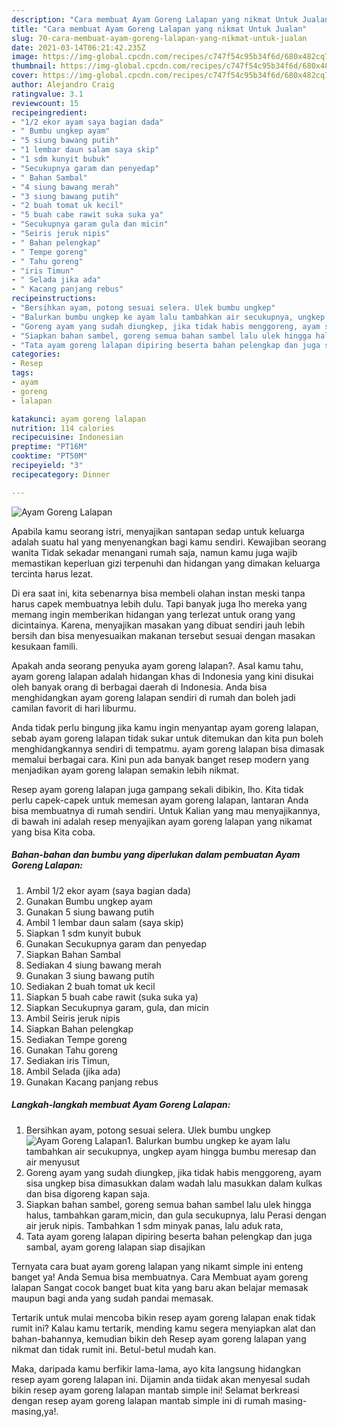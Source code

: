 ```yaml
---
description: "Cara membuat Ayam Goreng Lalapan yang nikmat Untuk Jualan"
title: "Cara membuat Ayam Goreng Lalapan yang nikmat Untuk Jualan"
slug: 70-cara-membuat-ayam-goreng-lalapan-yang-nikmat-untuk-jualan
date: 2021-03-14T06:21:42.235Z
image: https://img-global.cpcdn.com/recipes/c747f54c95b34f6d/680x482cq70/ayam-goreng-lalapan-foto-resep-utama.jpg
thumbnail: https://img-global.cpcdn.com/recipes/c747f54c95b34f6d/680x482cq70/ayam-goreng-lalapan-foto-resep-utama.jpg
cover: https://img-global.cpcdn.com/recipes/c747f54c95b34f6d/680x482cq70/ayam-goreng-lalapan-foto-resep-utama.jpg
author: Alejandro Craig
ratingvalue: 3.1
reviewcount: 15
recipeingredient:
- "1/2 ekor ayam saya bagian dada"
- " Bumbu ungkep ayam"
- "5 siung bawang putih"
- "1 lembar daun salam saya skip"
- "1 sdm kunyit bubuk"
- "Secukupnya garam dan penyedap"
- " Bahan Sambal"
- "4 siung bawang merah"
- "3 siung bawang putih"
- "2 buah tomat uk kecil"
- "5 buah cabe rawit suka suka ya"
- "Secukupnya garam gula dan micin"
- "Seiris jeruk nipis"
- " Bahan pelengkap"
- " Tempe goreng"
- " Tahu goreng"
- "iris Timun"
- " Selada jika ada"
- " Kacang panjang rebus"
recipeinstructions:
- "Bersihkan ayam, potong sesuai selera. Ulek bumbu ungkep"
- "Balurkan bumbu ungkep ke ayam lalu tambahkan air secukupnya, ungkep ayam hingga bumbu meresap dan air menyusut"
- "Goreng ayam yang sudah diungkep, jika tidak habis menggoreng, ayam sisa ungkep bisa dimasukkan dalam wadah lalu masukkan dalam kulkas dan bisa digoreng kapan saja."
- "Siapkan bahan sambel, goreng semua bahan sambel lalu ulek hingga halus, tambahkan garam,micin, dan gula secukupnya, lalu Perasi dengan air jeruk nipis. Tambahkan 1 sdm minyak panas, lalu aduk rata,"
- "Tata ayam goreng lalapan dipiring beserta bahan pelengkap dan juga sambal, ayam goreng lalapan siap disajikan"
categories:
- Resep
tags:
- ayam
- goreng
- lalapan

katakunci: ayam goreng lalapan 
nutrition: 114 calories
recipecuisine: Indonesian
preptime: "PT16M"
cooktime: "PT50M"
recipeyield: "3"
recipecategory: Dinner

---
```



![Ayam Goreng Lalapan](https://img-global.cpcdn.com/recipes/c747f54c95b34f6d/680x482cq70/ayam-goreng-lalapan-foto-resep-utama.jpg)

Apabila kamu seorang istri, menyajikan santapan sedap untuk keluarga adalah suatu hal yang menyenangkan bagi kamu sendiri. Kewajiban seorang  wanita Tidak sekadar menangani rumah saja, namun kamu juga wajib memastikan keperluan gizi terpenuhi dan hidangan yang dimakan keluarga tercinta harus lezat.

Di era  saat ini, kita sebenarnya bisa membeli olahan instan meski tanpa harus capek membuatnya lebih dulu. Tapi banyak juga lho mereka yang memang ingin memberikan hidangan yang terlezat untuk orang yang dicintainya. Karena, menyajikan masakan yang dibuat sendiri jauh lebih bersih dan bisa menyesuaikan makanan tersebut sesuai dengan masakan kesukaan famili. 



Apakah anda seorang penyuka ayam goreng lalapan?. Asal kamu tahu, ayam goreng lalapan adalah hidangan khas di Indonesia yang kini disukai oleh banyak orang di berbagai daerah di Indonesia. Anda bisa menghidangkan ayam goreng lalapan sendiri di rumah dan boleh jadi camilan favorit di hari liburmu.

Anda tidak perlu bingung jika kamu ingin menyantap ayam goreng lalapan, sebab ayam goreng lalapan tidak sukar untuk ditemukan dan kita pun boleh menghidangkannya sendiri di tempatmu. ayam goreng lalapan bisa dimasak memalui berbagai cara. Kini pun ada banyak banget resep modern yang menjadikan ayam goreng lalapan semakin lebih nikmat.

Resep ayam goreng lalapan juga gampang sekali dibikin, lho. Kita tidak perlu capek-capek untuk memesan ayam goreng lalapan, lantaran Anda bisa membuatnya di rumah sendiri. Untuk Kalian yang mau menyajikannya, di bawah ini adalah resep menyajikan ayam goreng lalapan yang nikamat yang bisa Kita coba.

<!--inarticleads1-->

##### Bahan-bahan dan bumbu yang diperlukan dalam pembuatan Ayam Goreng Lalapan:

1. Ambil 1/2 ekor ayam (saya bagian dada)
1. Gunakan  Bumbu ungkep ayam
1. Gunakan 5 siung bawang putih
1. Ambil 1 lembar daun salam (saya skip)
1. Siapkan 1 sdm kunyit bubuk
1. Gunakan Secukupnya garam dan penyedap
1. Siapkan  Bahan Sambal
1. Sediakan 4 siung bawang merah
1. Gunakan 3 siung bawang putih
1. Sediakan 2 buah tomat uk kecil
1. Siapkan 5 buah cabe rawit (suka suka ya)
1. Siapkan Secukupnya garam, gula, dan micin
1. Ambil Seiris jeruk nipis
1. Siapkan  Bahan pelengkap
1. Sediakan  Tempe goreng
1. Gunakan  Tahu goreng
1. Sediakan iris Timun,
1. Ambil  Selada (jika ada)
1. Gunakan  Kacang panjang rebus




<!--inarticleads2-->

##### Langkah-langkah membuat Ayam Goreng Lalapan:

1. Bersihkan ayam, potong sesuai selera. Ulek bumbu ungkep
<img src="https://img-global.cpcdn.com/steps/8d8037d248615619/160x128cq70/ayam-goreng-lalapan-langkah-memasak-1-foto.jpg" alt="Ayam Goreng Lalapan">1. Balurkan bumbu ungkep ke ayam lalu tambahkan air secukupnya, ungkep ayam hingga bumbu meresap dan air menyusut
1. Goreng ayam yang sudah diungkep, jika tidak habis menggoreng, ayam sisa ungkep bisa dimasukkan dalam wadah lalu masukkan dalam kulkas dan bisa digoreng kapan saja.
1. Siapkan bahan sambel, goreng semua bahan sambel lalu ulek hingga halus, tambahkan garam,micin, dan gula secukupnya, lalu Perasi dengan air jeruk nipis. Tambahkan 1 sdm minyak panas, lalu aduk rata,
1. Tata ayam goreng lalapan dipiring beserta bahan pelengkap dan juga sambal, ayam goreng lalapan siap disajikan




Ternyata cara buat ayam goreng lalapan yang nikamt simple ini enteng banget ya! Anda Semua bisa membuatnya. Cara Membuat ayam goreng lalapan Sangat cocok banget buat kita yang baru akan belajar memasak maupun bagi anda yang sudah pandai memasak.

Tertarik untuk mulai mencoba bikin resep ayam goreng lalapan enak tidak rumit ini? Kalau kamu tertarik, mending kamu segera menyiapkan alat dan bahan-bahannya, kemudian bikin deh Resep ayam goreng lalapan yang nikmat dan tidak rumit ini. Betul-betul mudah kan. 

Maka, daripada kamu berfikir lama-lama, ayo kita langsung hidangkan resep ayam goreng lalapan ini. Dijamin anda tiidak akan menyesal sudah bikin resep ayam goreng lalapan mantab simple ini! Selamat berkreasi dengan resep ayam goreng lalapan mantab simple ini di rumah masing-masing,ya!.

